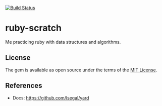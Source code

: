 [![Build Status](https://travis-ci.com/pladdy/ruby-scratch.svg?branch=master)](https://travis-ci.org/pladdy/ruby-scratch)

# ruby-scratch

Me practicing ruby with data structures and algorithms.

## License

The gem is available as open source under the terms of the [MIT License](http://opensource.org/licenses/MIT).

## References
- Docs: https://github.com/lsegal/yard
